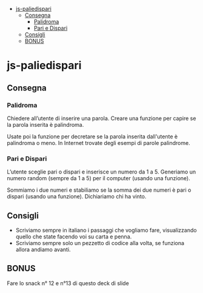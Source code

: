 - [js-paliedispari](#js-paliedispari)
  - [Consegna](#consegna)
    - [Palidroma](#palidroma)
    - [Pari e Dispari](#pari-e-dispari)
  - [Consigli](#consigli)
  - [BONUS](#bonus)

# js-paliedispari

## Consegna

### Palidroma

Chiedere all’utente di inserire una parola. Creare una funzione per capire se la parola inserita è palindroma.

Usate poi la funzione per decretare se la parola inserita dall'utente è palindroma o meno. In Internet trovate degli esempi di parole palindrome.

### Pari e Dispari

L’utente sceglie pari o dispari e inserisce un numero da 1 a 5. Generiamo un numero random (sempre da 1 a 5) per il computer (usando una funzione).

Sommiamo i due numeri e stabiliamo se la somma dei due numeri è pari o dispari (usando una funzione). Dichiariamo chi ha vinto.

## Consigli

- Scriviamo sempre in italiano i passaggi che vogliamo fare, visualizzando quello che state facendo voi su carta e penna.
- Scriviamo sempre solo un pezzetto di codice alla volta, se funziona allora andiamo avanti.

## BONUS

Fare lo snack n° 12 e n°13 di questo deck di slide
